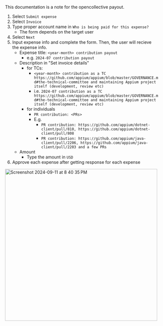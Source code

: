 This documentation is a note for the opencollective payout.

1. Select `Submit expense`
2. Select `Invoice`
3. Type proper account name in `Who is being paid for this expense?`
    - The form depends on the target user
4. Select `Next`
5. Input expense info and complete the form. Then, the user will recieve the expense info.
    - Expense title: `<year-month> contribution payout`
        - e.g. `2024-07 contribution payout`
    - Description in "Set invoice details"
        - for TCs:
            -  `<year-month> contribution as a TC https://github.com/appium/appium/blob/master/GOVERNANCE.md#the-technical-committee and maintaining Appium project itself (development, review etc)`
            - i.e. `2024-07 contribution as a TC https://github.com/appium/appium/blob/master/GOVERNANCE.md#the-technical-committee and maintaining Appium project itself (development, review etc)`
        - for individuals
            - `PR contribution: <PRs>`
            - E.g.
                - `PR contribution: https://github.com/appium/dotnet-client/pull/810, https://github.com/appium/dotnet-client/pull/808`
                - `PR contribution: https://github.com/appium/java-client/pull/2206, https://github.com/appium/java-client/pull/2203 and a few PRs`
    - Amount
        - Type the amount in `USD`
6. Approve each expense after getting response for each expense

<img width="500" alt="Screenshot 2024-09-11 at 8 40 35 PM" src="https://github.com/user-attachments/assets/462cda69-1ce7-458c-b319-dda87cf10d65">
